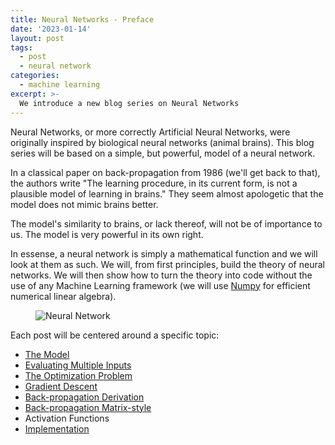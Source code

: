 ```yaml
---
title: Neural Networks - Preface
date: '2023-01-14'
layout: post
tags:
  - post
  - neural network
categories:
  - machine learning
excerpt: >-
  We introduce a new blog series on Neural Networks
---
```

Neural Networks, or more correctly Artificial Neural Networks, were originally inspired by
biological neural networks (animal brains).
This blog series will be based on a simple, but powerful, model of a neural network.

In a classical paper on back-propagation from 1986 (we'll get back to that), the authors write
"The learning procedure, in its current form, is not a plausible model of learning in brains."
They seem almost apologetic that the model does not mimic brains better.

The model's similarity to brains, or lack thereof, will not be of importance to us.
The model is very powerful in its own right.

In essense, a neural network is simply a mathematical function and we will look at them as such.
We will, from first principles, build the theory of neural networks.
We will then show how to turn the theory into code without the use of any Machine Learning framework
(we will use [Numpy](https://numpy.org/) for efficient numerical linear algebra).

<figure>
  <img src="/media/nn/neural-network.svg" class="img-responsive" alt="Neural Network">
</figure>

Each post will be centered around a specific topic:

- [The Model](/blog/2023/01/neural-networks-02-the-model)
- [Evaluating Multiple Inputs](/blog/2023/01/neural-networks-03-multiple-inputs)
- [The Optimization Problem](/blog/2023/01/neural-networks-04-the-optimization-problem)
- [Gradient Descent](/blog/2023/01/neural-networks-05-gradient-descent)
- [Back-propagation Derivation](/blog/2023/01/neural-networks-06-back-propagation-derivation)
- [Back-propagation Matrix-style](/blog/2023/01/neural-networks-07-back-propagation-matrix-style)
- Activation Functions
- [Implementation](/blog/2023/01/neural-networks-09-implementation)
